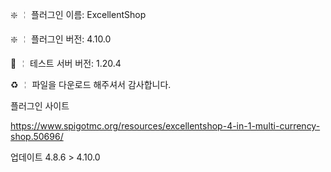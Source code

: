 ❇️ ╎ 플러그인 이름: ExcellentShop

❇️ ╎ 플러그인 버전: 4.10.0 

📶 ╎ 테스트 서버 버전:  1.20.4

♻️ ╎ 파일을 다운로드 해주셔서 감사합니다.

플러그인 사이트

https://www.spigotmc.org/resources/excellentshop-4-in-1-multi-currency-shop.50696/


업데이트
4.8.6 > 4.10.0
